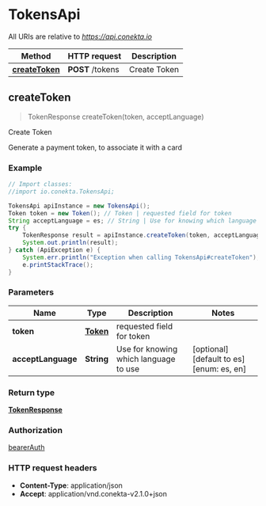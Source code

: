# TokensApi

All URIs are relative to *https://api.conekta.io*

Method | HTTP request | Description
------------- | ------------- | -------------
[**createToken**](TokensApi.md#createToken) | **POST** /tokens | Create Token



## createToken

> TokenResponse createToken(token, acceptLanguage)

Create Token

Generate a payment token, to associate it with a card 

### Example

```java
// Import classes:
//import io.conekta.TokensApi;

TokensApi apiInstance = new TokensApi();
Token token = new Token(); // Token | requested field for token
String acceptLanguage = es; // String | Use for knowing which language to use
try {
    TokenResponse result = apiInstance.createToken(token, acceptLanguage);
    System.out.println(result);
} catch (ApiException e) {
    System.err.println("Exception when calling TokensApi#createToken");
    e.printStackTrace();
}
```

### Parameters


Name | Type | Description  | Notes
------------- | ------------- | ------------- | -------------
 **token** | [**Token**](Token.md)| requested field for token |
 **acceptLanguage** | **String**| Use for knowing which language to use | [optional] [default to es] [enum: es, en]

### Return type

[**TokenResponse**](TokenResponse.md)

### Authorization

[bearerAuth](../README.md#bearerAuth)

### HTTP request headers

- **Content-Type**: application/json
- **Accept**: application/vnd.conekta-v2.1.0+json

